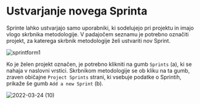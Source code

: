 # Ustvarjanje novega Sprinta

Sprinte lahko ustvarjajo samo uporabniki, ki sodelujejo pri projektu in imajo vlogo skrbnika metodologije. V padajočem seznamu je potrebno označiti projekt,
za katerega skrbnik metodologije želi ustvariti nov Sprint. 

![sprintform1](https://user-images.githubusercontent.com/24944462/159970853-94d37765-fe28-47eb-9034-bc452cf4cbc1.png)

Ko je želen projekt označen, je potrebno klikniti na gumb `Sprints` (a), ki se nahaja v naslovni vrstici. Skrbnikom metodologije se ob kliku na ta gumb, zraven običajne `Project Sprints` strani, ki vsebuje podatke o Sprintih, prikaže še gumb `Add a new Sprint` (b).

![2022-03-24 (10)](https://user-images.githubusercontent.com/24944462/159971680-82ef46b3-6136-4233-97b2-c5942cded185.png)


